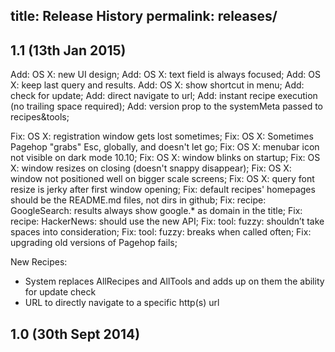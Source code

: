 title: Release History
permalink: releases/
---
## 1.1 (13th Jan 2015)

Add: OS X: new UI design;
Add: OS X: text field is always focused;
Add: OS X: keep last query and results.
Add: OS X: show shortcut in menu;
Add: check for update;
Add: direct navigate to url;
Add: instant recipe execution (no trailing space required);
Add: version prop to the systemMeta passed to recipes&tools;

Fix: OS X: registration window gets lost sometimes;
Fix: OS X: Sometimes Pagehop "grabs" Esc, globally, and doesn't let go;
Fix: OS X: menubar icon not visible on dark mode 10.10;
Fix: OS X: window blinks on startup;
Fix: OS X: window resizes on closing (doesn't snappy disappear);
Fix: OS X: window not positioned well on bigger scale screens;
Fix: OS X: query font resize is jerky after first window opening;
Fix: default recipes' homepages should be the README.md files, not dirs in github;
Fix: recipe: GoogleSearch: results always show google.* as domain in the title;
Fix: recipe: HackerNews: should use the new API;
Fix: tool: fuzzy: shouldn’t take spaces into consideration;
Fix: tool: fuzzy: breaks when called often;
Fix: upgrading old versions of Pagehop fails;

New Recipes:
 - System replaces AllRecipes and AllTools and adds up on them the ability for update check
 - URL to directly navigate to a specific http(s) url


## 1.0 (30th Sept 2014)